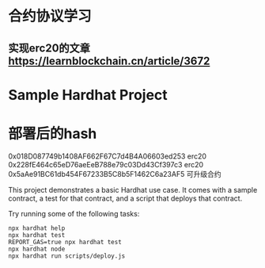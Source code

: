 # 合约协议学习
## 实现erc20的文章 https://learnblockchain.cn/article/3672
# Sample Hardhat Project

# 部署后的hash
0x018D087749b1408AF662F67C7d4B4A06603ed253  erc20
0x228fE464c65eD76aeEeB788e79c03Dd43Cf397c3  erc20
0x5aAe91BC61db454F67233B5C8b5F1462C6a23AF5  可升级合约




This project demonstrates a basic Hardhat use case. It comes with a sample contract, a test for that contract, and a script that deploys that contract.

Try running some of the following tasks:

```shell
npx hardhat help
npx hardhat test
REPORT_GAS=true npx hardhat test
npx hardhat node
npx hardhat run scripts/deploy.js
```
